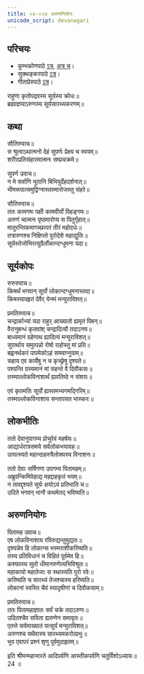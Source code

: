 ```yaml
---  
title: ०४-०२४ अरुणनियोगः
unicode_script: devanagari
---  
```


## परिचयः
- कुम्भकोणपाठे [ऽत्र](https://archive.org/details/mahAbhArata-kumbhakoNam/page/n369), [अत्र च](https://sanskritdocuments.org/mirrors/mahabharata/mbhK/mahabharata-k-01-sa.html)।
- सुक्थङ्करपाठे [ऽत्र](http://bombay.indology.info/mahabharata/text/UD/MBh01.txt)।
- गीताप्रेस्पाठे [ऽत्र](https://archive.org/stream/mahabharata01ramauoft#page/564/mode/2up)।

राहुणा कृतोपद्रवस्य सूर्यस्य क्रोधः॥  
ब्रह्माज्ञयाऽरुणस्य सूर्यसारथ्यकरणम्॥  

## कथा


सौतिरुवाच॥  
स श्रुत्वाऽथात्मनो देहं सुपर्णः प्रेक्ष्य च स्वयम्॥  
शरीरप्रतिसंहारमात्मनः सम्प्रचक्रमे॥  

सुपर्ण उवाच॥  
न मे सर्वाणि भूतानि बिभियुर्देहदर्शनात्॥  
भीमरूपात्समुद्विग्नास्तस्मात्तेजस्तु संहरे॥  

सौतिरुवाच॥  
ततः कामगमः पक्षी कामवीर्यो विहङ्गमः॥  
अरुणं चात्मनः पृष्ठमारोप्य स पितुर्गृहात्॥  
मातुरन्तिकमागच्छत्परं तीरं महोदधेः॥  
तत्रारुणश्च निक्षिप्तो पुरोदेशे महाद्युतिः॥  
सूर्यस्तेजोभिरत्युग्रैर्लोकान्दग्धुमना यदा॥  

## सूर्यकोपः
रुरुरुवाच॥  
किमर्थं भगवान् सूर्यो लोकान्दग्धुमनास्तदा॥  
किमस्यापहृतं देवैर् येनमं मन्युराविशत्॥  

प्रमतिरुवाच॥  
चन्द्रार्काभ्यां यदा राहुर् आख्यातो ह्यमृतं पिबन्॥  
वैरानुबन्धं कृतवांश् चन्द्रादित्यौ तदाऽनघ॥  
बाध्यमानं ग्रहेणाथ ह्यादित्यं मन्युराविशत्॥  
सुरार्थाय समुत्पन्नो रोषो राहोस्तु मां प्रति॥  
बह्वनर्थकरं पापमेकोऽहं समवाप्नुयाम्॥  
सहाय एव कार्येषु न च कृच्छ्रेषु दृश्यते॥  
पश्यन्ति ग्रस्यमानं मां सहन्ते वै दिवौकसः॥  
तस्माल्लोकविनाशार्थं ह्यवतिष्ठे न संशयः॥  

एवं कृतमतिः सूर्यो ह्यस्तमभ्यगमद्गिरिम्॥  
तस्माल्लोकविनाशाय सन्तापयत भास्करः॥  

## लोकभीतिः
ततो देवानुपागम्य प्रोचुरेवं महर्षयः॥  
आद्यार्धरात्रसमये सर्वलोकभयावहः॥  
उत्पत्स्यते महान्दाहस्त्रैलोक्यस्य विनाशनः॥  

ततो देवाः सर्षिगणा उपगम्य पितामहम्॥  
अब्रुवन्किमिवेहाद्य महद्दाहकृतं भयम्॥  
न तावद्दृश्यते सूर्यः क्षयोऽयं प्रतिभाति च॥  
उदिते भगवन् भानौ कथमेतद् भविष्यति॥  

## अरुणनियोगः
पितामह उवाच॥  
एष लोकविनाशाय रविरुद्यन्तुमुद्यतः॥  
दृश्यन्नेव हि लोकान्स भस्मराशीकरिष्यति॥  
तस्य प्रतिविधानं च विहितं पूर्वमेव हि॥  
कश्यपस्य सुतो धीमानरुणेत्यभिविश्रुतः॥  
महाकायो महातेजाः स स्थास्यति पुरो रवेः॥  
करिष्यति च सारथ्यं तेजश्चास्य हरिष्यति॥  
लोकानां स्वस्ति चैवं स्यादृषीणां च दिवौकसाम्॥  

प्रमतिरुवाच॥  
ततः पितामहाज्ञातः सर्वं चक्रे तदाऽरुणः॥  
उदितश्चैव सविता ह्यरुणेन समावृतः॥  
एतत्ते सर्वमाख्यातं यत्सूर्यं मन्युराविशत्॥  
अरुणश्च यथैवास्य सारथ्यमकरोत्प्रभुः॥  
भूय एवापरं प्रश्नं शृणु पूर्वमुदाहृतम्॥ 

इति श्रीमन्महाभारते आदिपर्वणि आस्तीकपर्वणि चतुर्विंशोऽध्यायः॥  
24 ॥  
